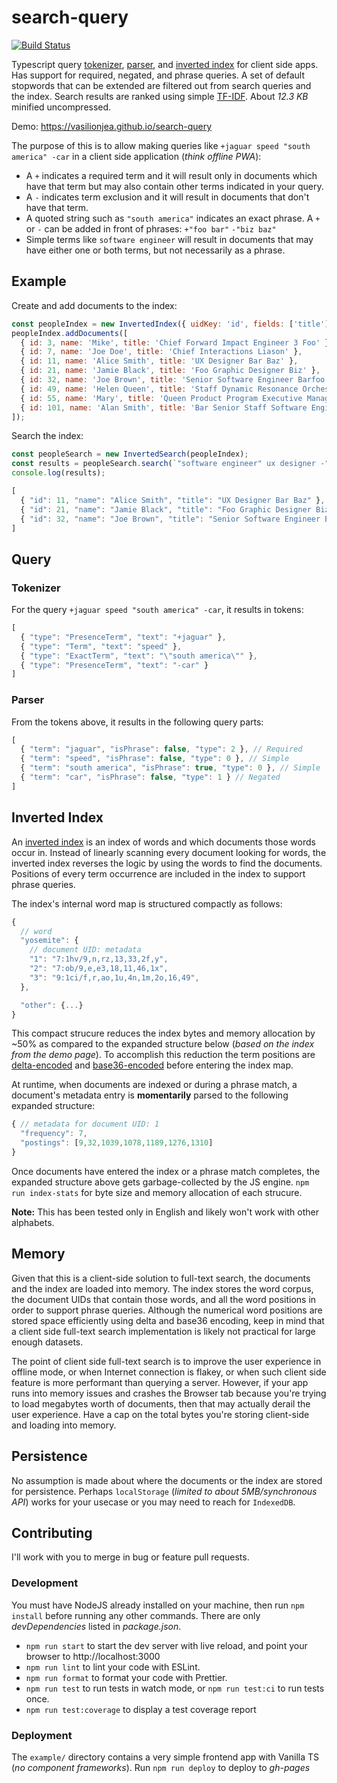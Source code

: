 # search-query
[![Build Status](https://github.com/vasilionjea/webpack-frontend-template/actions/workflows/unit-tests.yml/badge.svg)](https://github.com/vasilionjea/webpack-frontend-template/actions/workflows/unit-tests.yml) 

Typescript query [tokenizer](#tokenizer), [parser](#parser), and [inverted index](#inverted-index) for client side apps. Has support for required, negated, and phrase queries. A set of default stopwords that can be extended are filtered out from search queries and the index. Search results are ranked using simple [TF-IDF](https://en.wikipedia.org/wiki/Tf%E2%80%93idf). About _12.3 KB_ minified uncompressed.

Demo: https://vasilionjea.github.io/search-query 

The purpose of this is to allow making queries like `+jaguar speed "south america" -car` in a client side application (_think offline PWA_): 

* A `+` indicates a required term and it will result only in documents which have that term but may also contain other terms indicated in your query. 
* A `-` indicates term exclusion and it will result in documents that don't have that term. 
* A quoted string such as `"south america"` indicates an exact phrase. A `+` or `-` can be added in front of phrases: `+"foo bar"` `-"biz baz"`
* Simple terms like `software engineer` will result in documents that may have either one or both terms, but not necessarily as a phrase.

## Example
Create and add documents to the index:
```js
const peopleIndex = new InvertedIndex({ uidKey: 'id', fields: ['title'] });
peopleIndex.addDocuments([
  { id: 3, name: 'Mike', title: 'Chief Forward Impact Engineer 3 Foo' },
  { id: 7, name: 'Joe Doe', title: 'Chief Interactions Liason' },
  { id: 11, name: 'Alice Smith', title: 'UX Designer Bar Baz' },
  { id: 21, name: 'Jamie Black', title: 'Foo Graphic Designer Biz' },
  { id: 32, name: 'Joe Brown', title: 'Senior Software Engineer Barfoo' },
  { id: 49, name: 'Helen Queen', title: 'Staff Dynamic Resonance Orchestrator Foo' },
  { id: 55, name: 'Mary', title: 'Queen Product Program Executive Manager Foo' },
  { id: 101, name: 'Alan Smith', title: 'Bar Senior Staff Software Engineer 3 Foobar' },
]);
```
Search the index:
```js
const peopleSearch = new InvertedSearch(peopleIndex);
const results = peopleSearch.search(`"software engineer" ux designer -"engineer 3"`);
console.log(results);
```
```js 
[
  { "id": 11, "name": "Alice Smith", "title": "UX Designer Bar Baz" },
  { "id": 21, "name": "Jamie Black", "title": "Foo Graphic Designer Biz"},
  { "id": 32, "name": "Joe Brown", "title": "Senior Software Engineer Barfoo" }
]
```

## Query 
### Tokenizer 
For the query `+jaguar speed "south america" -car`, it results in tokens:
```js
[
  { "type": "PresenceTerm", "text": "+jaguar" },
  { "type": "Term", "text": "speed" },
  { "type": "ExactTerm", "text": "\"south america\"" },
  { "type": "PresenceTerm", "text": "-car" }
]
```
### Parser
From the tokens above, it results in the following query parts:
```js
[
  { "term": "jaguar", "isPhrase": false, "type": 2 }, // Required
  { "term": "speed", "isPhrase": false, "type": 0 }, // Simple
  { "term": "south america", "isPhrase": true, "type": 0 }, // Simple
  { "term": "car", "isPhrase": false, "type": 1 } // Negated
]
```

## Inverted Index
An [inverted index](https://en.wikipedia.org/wiki/Inverted_index) is an index of words and which documents those words occur in. Instead of linearly scanning every document looking for words, the inverted index reverses the logic by using the words to find the documents. Positions of every term occurrence are included in the index to support phrase queries. 

The index's internal word map is structured compactly as follows:
```js
{
  // word
  "yosemite": { 
    // document UID: metadata
    "1": "7:1hv/9,n,rz,13,33,2f,y",
    "2": "7:ob/9,e,e3,18,11,46,1x",
    "3": "9:1ci/f,r,ao,1u,4n,1m,2o,16,49",
  },

  "other": {...}
}
```
This compact strucure reduces the index bytes and memory allocation by ~50% as compared to the expanded structure below (_based on the index from the demo page_). To accomplish this reduction the term positions are [delta-encoded](https://en.wikipedia.org/wiki/Delta_encoding) and [base36-encoded](https://en.wikipedia.org/wiki/Base36) before entering the index map. 

At runtime, when documents are indexed or during a phrase match, a document's metadata entry is **momentarily** parsed to the following expanded structure:
```js
{ // metadata for document UID: 1
  "frequency": 7,
  "postings": [9,32,1039,1078,1189,1276,1310]
}
```
Once documents have entered the index or a phrase match completes, the expanded structure above gets garbage-collected by the JS engine. `npm run index-stats` for byte size and memory allocation of each strucure.

**Note:** This has been tested only in English and likely won't work with other alphabets.

## Memory
Given that this is a client-side solution to full-text search, the documents and the index are loaded into memory. The index stores the word corpus, the document UIDs that contain those words, and all the word positions in order to support phrase queries. Although the numerical word positions are stored space efficiently using delta and base36 encoding, keep in mind that a client side full-text search implementation is likely not practical for large enough datasets. 

The point of client side full-text search is to improve the user experience in offline mode, or when Internet connection is flakey, or when such client side feature is more performant than querying a server. However, if your app runs into memory issues and crashes the Browser tab because you're trying to load megabytes worth of documents, then that may actually derail the user experience. Have a cap on the total bytes you're storing client-side and loading into memory.

## Persistence
No assumption is made about where the documents or the index are stored for persistence. Perhaps `localStorage` (_limited to about 5MB/synchronous API_) works for your usecase or you may need to reach for `IndexedDB`. 

## Contributing
I'll work with you to merge in bug or feature pull requests.  

### Development 
You must have NodeJS already installed on your machine, then run `npm install` before running any other commands. There are only _devDependencies_ listed in _package.json_. 

* `npm run start` to start the dev server with live reload, and point your browser to http://localhost:3000
* `npm run lint` to lint your code with ESLint.
* `npm run format` to format your code with Prettier.
* `npm run test` to run tests in watch mode, or `npm run test:ci` to run tests once.
* `npm run test:coverage` to display a test coverage report

### Deployment
The `example/` directory contains a very simple frontend app with Vanilla TS (_no component frameworks_). Run `npm run deploy` to deploy to _gh-pages_


